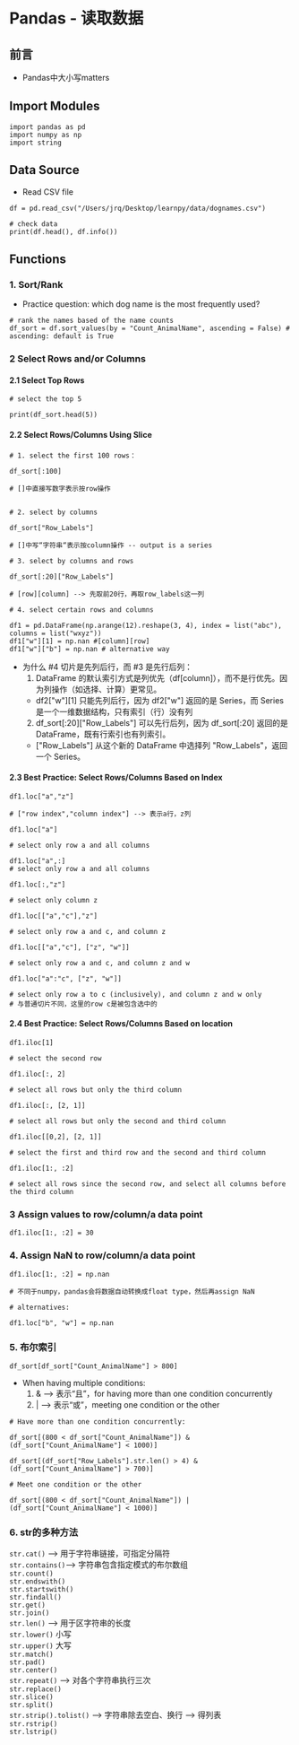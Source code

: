 # Pandas - 读取数据

## 前言
- Pandas中大小写matters

## Import Modules
```
import pandas as pd 
import numpy as np
import string
```

## Data Source
- Read CSV file 
```
df = pd.read_csv("/Users/jrq/Desktop/learnpy/data/dognames.csv")

# check data 
print(df.head(), df.info())
```


## Functions
### 1. Sort/Rank 
- Practice question: which dog name is the most frequently used?
```
# rank the names based of the name counts 
df_sort = df.sort_values(by = "Count_AnimalName", ascending = False) # ascending: default is True
```

### 2 Select Rows and/or Columns
#### 2.1 Select Top Rows
```
# select the top 5

print(df_sort.head(5))
```
#### 2.2 Select Rows/Columns Using Slice
```
# 1. select the first 100 rows：

df_sort[:100]

# []中直接写数字表示按row操作
```
```

# 2. select by columns 

df_sort["Row_Labels"]

# []中写“字符串“表示按column操作 -- output is a series
```
```
# 3. select by columns and rows 

df_sort[:20]["Row_Labels"]

# [row][column] --> 先取前20行，再取row_labels这一列
```
```
# 4. select certain rows and columns 

df1 = pd.DataFrame(np.arange(12).reshape(3, 4), index = list("abc"), columns = list("wxyz"))
df1["w"][1] = np.nan #[column][row]
df1["w"]["b"] = np.nan # alternative way
```

- 为什么 #4 切片是先列后行，而 #3 是先行后列：
    1. DataFrame 的默认索引方式是列优先（df[column]），而不是行优先。因为列操作（如选择、计算）更常见。
    - df2["w"][1] 只能先列后行，因为 df2["w"] 返回的是 Series，而 Series 是一个一维数据结构，只有索引（行）没有列
    2. df_sort[:20]["Row_Labels"] 可以先行后列，因为 df_sort[:20] 返回的是 DataFrame，既有行索引也有列索引。
    - ["Row_Labels"] 从这个新的 DataFrame 中选择列 "Row_Labels"，返回一个 Series。

#### 2.3 Best Practice: Select Rows/Columns Based on Index
```
df1.loc["a","z"]

# ["row index","column index"] --> 表示a行，z列
```
```
df1.loc["a"]

# select only row a and all columns
```
```
df1.loc["a",:]
# select only row a and all columns
```
```
df1.loc[:,"z"]

# select only column z
```
```
df1.loc[["a","c"],"z"]

# select only row a and c, and column z
```
```
df1.loc[["a","c"], ["z", "w"]]

# select only row a and c, and column z and w
```
```
df1.loc["a":"c", ["z", "w"]]

# select only row a to c (inclusively), and column z and w only
# 与普通切片不同，这里的row c是被包含选中的
```

#### 2.4 Best Practice: Select Rows/Columns Based on location
```
df1.iloc[1]

# select the second row 
```
```
df1.iloc[:, 2]

# select all rows but only the third column
```
``` 
df1.iloc[:, [2, 1]]

# select all rows but only the second and third column 
```
```
df1.iloc[[0,2], [2, 1]]

# select the first and third row and the second and third column 
```
```
df1.iloc[1:, :2]

# select all rows since the second row, and select all columns before the third column
```
### 3 Assign values to row/column/a data point
```
df1.iloc[1:, :2] = 30
```

### 4. Assign NaN to row/column/a data point
```
df1.iloc[1:, :2] = np.nan 

# 不同于numpy，pandas会将数据自动转换成float type，然后再assign NaN

# alternatives: 

df1.loc["b", "w"] = np.nan  
```

### 5. 布尔索引
```
df_sort[df_sort["Count_AnimalName"] > 800]
```
- When having multiple conditions: 
    1. & --> 表示“且”，for having more than one condition concurrently 
    2. | --> 表示“或”，meeting one condition or the other 
```
# Have more than one condition concurrently:

df_sort[(800 < df_sort["Count_AnimalName"]) & (df_sort["Count_AnimalName"] < 1000)]
```
```
df_sort[(df_sort["Row_Labels"].str.len() > 4) & (df_sort["Count_AnimalName"] > 700)]
```
```
# Meet one condition or the other 

df_sort[(800 < df_sort["Count_AnimalName"]) | (df_sort["Count_AnimalName"] < 1000)]
```

### 6. str的多种方法
```str.cat()``` --> 用于字符串链接，可指定分隔符        
`str.contains()`--> 字符串包含指定模式的布尔数组        
`str.count()`   
`str.endswith()`    
```str.startswith()```  
`str.findall()`     
`str.get()`     
`str.join()`        
`str.len()` --> 用于区字符串的长度      
`str.lower()` 小写      
`str.upper()` 大写      
`str.match()`       
`str.pad()`     
`str.center()`      
`str.repeat()` --> 对各个字符串执行三次     
`str.replace()`     
`str.slice()`       
`str.split()`       
`str.strip().tolist()` --> 字符串除去空白、换行 --> 得列表      
`str.rstrip()`      
`str.lstrip()`      



